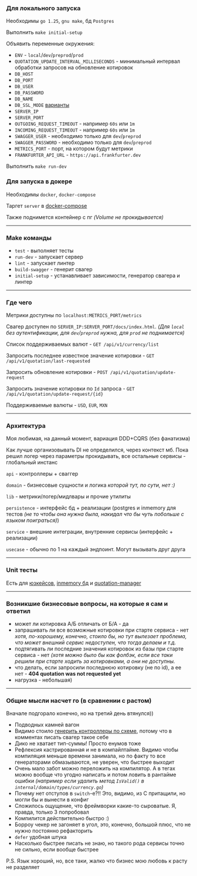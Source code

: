 ### Для локального запуска
Необходимы `go 1.25`, `gnu make`, бд `Postgres`

Выполнить `make initial-setup`

Объявить переменные окружения:
- `ENV` - `local`/`dev`/`preprod`/`prod`
- `QUOTATION_UPDATE_INTERVAL_MILLISECONDS` - минимальный интервал обработки запросов на обновление котировок
- `DB_HOST`
- `DB_PORT` 
- `DB_USER`
- `DB_PASSWORD`
- `DB_NAME`
- `DB_SSL_MODE` [варианты](https://www.postgresql.org/docs/current/libpq-ssl.html#LIBPQ-SSL-PROTECTION) 
- `SERVER_IP`
- `SERVER_PORT`
- `OUTGOING_REQUEST_TIMEOUT` - например `60s` или `1m`
- `INCOMING_REQUEST_TIMEOUT` - например `60s` или `1m`
- `SWAGGER_USER` - необходимо только для `dev`/`preprod`
- `SWAGGER_PASSWORD` - необходимо только для `dev`/`preprod`
- `METRICS_PORT` - порт, на котором будут метрики
- `FRANKFURTER_API_URL` - `https://api.frankfurter.dev`

Выполнить `make run-dev`

### Для запуска в докере
Необходимы `docker`, `docker-compose`

Таргет `server` в [docker-compose](docker-compose.yml)

Также поднимется контейнер с пг _(Volume не прокидывается)_ 

---

### Make команды
- `test` - выполняет тесты
- `run-dev` - запускает сервер
- `lint` - запускает линтер 
- `build-swagger` - генерит свагер
- `initial-setup` - устанавливает зависимости, генератор свагера и линтер

---

### Где чего
Метрики доступны по `localhost:METRICS_PORT/metrics`

Свагер доступен по `SERVER_IP:SERVER_PORT/docs/index.html`. _(Для `local` без аутентификации, для `dev`/`preprod` нужна,
для `prod` не поднимается)_

Список поддерживаемых валют - `GET /api/v1/currency/list `

Запросить последнее известное значение котировки - `GET /api/v1/quotation/last-requested`

Запросить обновление котировки - `POST /api/v1/quotation/update-request`

Запросить значение котировки по `Id` запроса - `GET /api/v1/quotation/update-request/{id}`

Поддерживаемые валюты - `USD`, `EUR`, `MXN`

---

### Архитектура
Моя любимая, на данный момент, вариация DDD+CQRS (без фанатизма)

Как лучше организовывать DI не определился, через контекст мб. 
Пока решил логер через параметры прокидывать, все остальные сервисы - глобальный инстанс

`api` - контроллеры + сваггер

`domain` - бизнесовые сущности и логика _которой тут, по сути, нет :)_

`lib` - метрики/логер/мидлвары и прочие утилиты

`persistence` - интерфейс бд + реализации (postgres и inmemory для тестов _(не то чтобы она нужна была, накидал что бы чуть побольше с языком поиграться)_)

`service` - внешние интеграции, внутренние сервисы (интерфейс + реализации)

`usecase` - обычно по 1 на каждый эндпоинт. Могут вызывать друг друга

---

### Unit тесты
Есть для [юзкейсов](internal/usecase/unit_test.go), [inmemory бд](internal/service/quotation-manager/unit_test.go) и 
[quotation-manager](internal/service/quotation-manager/unit_test.go)

---

### Возникшие бизнесовые вопросы, на которые я сам и ответил
 - может ли котировка A/Б отличать от Б/А - да
 - запрашивать ли все возможные котировки при старте сервиса - нет _хотя, по-хорошему, конечно, стоило бы, но тут вылезает проблема, что может внешний сервис недоступен, что тогда делаем и т.д._
 - подтягивать ли последние значения котировок из базы при старте сервиса - нет _(хотя можно было бы как фолбэк, если все таки решили при старте ходить за котировками, а они не доступны._
 - что делать, если запросили последнюю котировку (не по id), а ее нет - __404 quotation was not requested yet__
 - нагрузка - небольшая)

---

### Общие мысли насчет го (в сравнении с растом)
Вначале подгорало конечно, но на третий день втянулся))

- Подводных камней вагон
- Видимо стоило [генерить контроллеры по схеме](https://go-kratos.dev/en/docs/guide/openapi/), потому что в комментах писать свагер такое себе
- Дико не хватает тип-суммы! Просто енумов тоже
- Рефлексия кастрированная и не в компайлтайме. Видимо чтобы компиляция меньше времени занимала, но по факту то все генераторами обмазываются, не уверен, что быстрее выходит
- Очень мало забот можно переложить на компилятор. А в тегах можно вообще что угодно написать и потом ловить в рантайме ошибки _(например если удалить метод `IsValid()` в `internal/domain/types/currency.go`)_
- Почему нет отступов в `switch`-е?!! Это, видимо, из С притащили, но могли бы и вынести в конфиг
- Сложилось ощущение, что фреймворки какие-то сыроватые. Я, правда, только 3 попробовал
- Компилится действительно быстро :)
- Борроу чекер не загоняет в угол, это, конечно, большой плюс, что не нужно постоянно рефакторить
- `defer` удобная штука
- Насколько быстрее писать не знаю, но такого рода сервисы точно не сильно, если вообще быстрее

P.S. 
Язык хороший, но, все таки, жалко что бизнес мою любовь к расту не разделяет